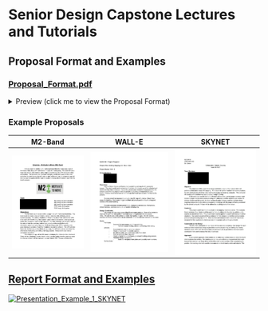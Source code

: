 # Senior Design Capstone Lectures and Tutorials


## Proposal Format and Examples

### [Proposal_Format.pdf](https://github.com/kkatayama/capstone_tutorials/blob/main/Proposal/Proposal_Format.pdf)

<details><summary>Preview (click me to view the Proposal Format)</summary>
<p>


![proposal-format.png](https://github.com/kkatayama/capstone_tutorials/blob/main/Proposal/images/proposal-format.png)


</p>
</details>


### Example Proposals

| M2-Band | WALL-E | SKYNET |
|:-:|:-:|:-:|
| ![M2-Band](https://raw.githubusercontent.com/kkatayama/capstone_tutorials/main/Proposal/images/m2-band.png) | ![WALL-E](https://raw.githubusercontent.com/kkatayama/capstone_tutorials/main/Proposal/images/wall-e.png) | ![SKYNET](https://raw.githubusercontent.com/kkatayama/capstone_tutorials/main/Proposal/images/sky-net.png) |



## [Report Format and Examples](https://github.com/kkatayama/capstone_tutorials/tree/main/Report)

[![Presentation_Example_1_SKYNET](https://media-temporary.preziusercontent.com/frames-public/a/2/a/9/e/d5ccaa442769b0817f20828a854380.webp)](https://kkatayama.github.io/capstone_tutorials/Presentation/Presentation_Example_1_SKYNET.html)
